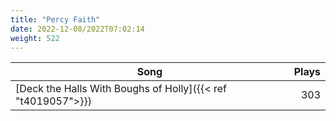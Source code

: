 ```yaml
---
title: "Percy Faith"
date: 2022-12-08/2022T07:02:14
weight: 522
---
```




 Song | Plays 
----- | -----:
[Deck the Halls With Boughs of Holly]({{< ref "t4019057">}}) | 303
